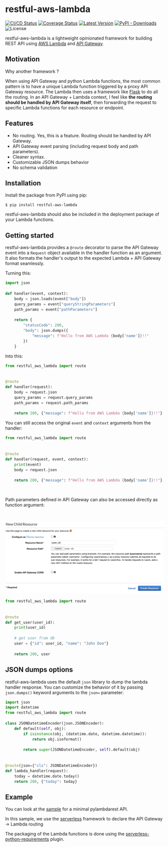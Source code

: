 # restful-aws-lambda

[![CI/CD Status](https://github.com/joffreybvn/restful-aws-lambda/workflows/CI%2FCD/badge.svg?branch=master)](https://github.com/joffreybvn/restful-aws-lambda/actions?query=branch:master)
[![Coverage Status](https://coveralls.io/repos/github/joffreybvn/restful-aws-lambda/badge.svg?branch=master)](https://coveralls.io/github/joffreybvn/restful-aws-lambda?branch=master)
[![Latest Version](https://img.shields.io/pypi/v/restful-aws-lambda.svg?color=blue)](https://pypi.python.org/pypi/restful-aws-lambda)
[![PyPI - Downloads](https://img.shields.io/pypi/dm/restful-aws-lambda?label=pypi%20downloads)](https://pypi.org/project/restful-aws-lambda/)
![License](https://img.shields.io/github/license/joffreybvn/restful-aws-lambda)

restful-aws-lambda is a lightweight opinionated framework for building REST API using [AWS Lambda](https://aws.amazon.com/lambda/) and [API Gateway](https://aws.amazon.com/api-gateway/).

## Motivation

Why another framework ?

When using API Gateway and python Lambda functions, the most common pattern is to have a unique Lambda function triggered by a proxy API Gateway resource. The Lambda then uses a framework like [Flask](https://flask.palletsprojects.com/en/1.1.x/) to do all the routing. In an API Gateway + Lambda context, I feel like **the routing should be handled by API Gateway itself**, then forwarding the request to specific Lambda functions for each resource or endpoint.

## Features

- No routing. Yes, this is a feature. Routing should be handled by API Gateway.
- API Gateway event parsing (including request body and path parameters).
- Cleaner syntax.
- Customizable JSON dumps behavior
- No schema validation

## Installation

Install the package from PyPI using pip:

```
$ pip install restful-aws-lambda
```

restful-aws-lambda should also be included in the deployment package of your Lambda functions.

## Getting started

restful-aws-lambda provides a `@route` decorator to parse the API Gateway event into a `Request` object available in the handler function as an argument. It also formats the handler's output to the expected Lambda + API Gateway format seamlessly.

Turning this:

```python
import json

def handler(event, context):
    body = json.loads(event["body"])
    query_params = event["queryStringParameters"]
    path_params = event["pathParameters"]

    return {
        "statusCode": 200,
        "body": json.dumps({
            "message": f"Hello from AWS Lambda {body['name']}!!"
        })
    }

```

Into this:

```python
from restful_aws_lambda import route


@route
def handler(request):
    body = request.json
    query_params = request.query_params
    path_params = request.path_params

    return 200, {"message": f"Hello from AWS Lambda {body['name']}!!"}
```

You can still access the original `event` and `context` arguments from the handler:

```python
from restful_aws_lambda import route


@route
def handler(request, event, context):
    print(event)
    body = request.json

    return 200, {"message": f"Hello from AWS Lambda {body['name']}!!"}
```

<br/>

Path parameters defined in API Gateway can also be accessed directly as function argument:

<br/>

![api-gateway-path-params](https://raw.githubusercontent.com/joffreybvn/restful-aws-lambda/master/images/api-gateway-path-params.png)

```python
from restful_aws_lambda import route


@route
def get_user(user_id):
    print(user_id)

    # get user from db
    user = {"id": user_id, "name": "John Doe"}

    return 200, user
```

## JSON dumps options

restful-aws-lambda uses the default `json` library to dump the lambda handler response. You can customize the behavior of it by passing `json.dumps()` keyword arguments to the `json=` parameter:

```python
import json
import datetime
from restful_aws_lambda import route

class JSONDatetimeEncoder(json.JSONEncoder):
    def default(self, obj):
        if isinstance(obj, (datetime.date, datetime.datetime)):
            return obj.isoformat()

        return super(JSONDatetimeEncoder, self).default(obj)


@route(json={"cls": JSONDatetimeEncoder})
def lambda_handler(request):
    today = datetime.date.today()
    return 200, {"today": today}
```

## Example

You can look at the [sample](https://github.com/joffreybvn/restful-aws-lambda/tree/master/sample) for a minimal pylambdarest API.

In this sample, we use the [serverless](https://www.serverless.com/) framework to declare the API Gateway -> Lambda routing

The packaging of the Lambda functions is done using the [serverless-python-requirements](https://github.com/UnitedIncome/serverless-python-requirements) plugin.

